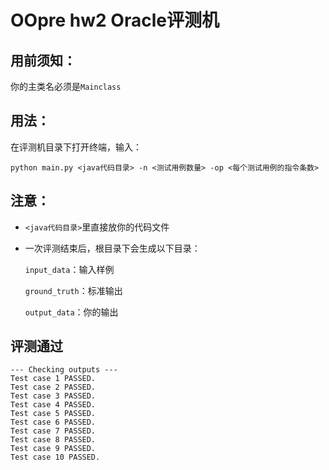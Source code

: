 # OOpre hw2 Oracle评测机

## 用前须知：

你的主类名必须是`Mainclass`

## 用法：

在评测机目录下打开终端，输入：

```shell
python main.py <java代码目录> -n <测试用例数量> -op <每个测试用例的指令条数>
```

## 注意：

- `<java代码目录>`里直接放你的代码文件

- 一次评测结束后，根目录下会生成以下目录：

  `input_data`：输入样例

  `ground_truth`：标准输出

  `output_data`：你的输出

## 评测通过

```shell
--- Checking outputs ---
Test case 1 PASSED.
Test case 2 PASSED.
Test case 3 PASSED.
Test case 4 PASSED.
Test case 5 PASSED.
Test case 6 PASSED.
Test case 7 PASSED.
Test case 8 PASSED.
Test case 9 PASSED.
Test case 10 PASSED.
```